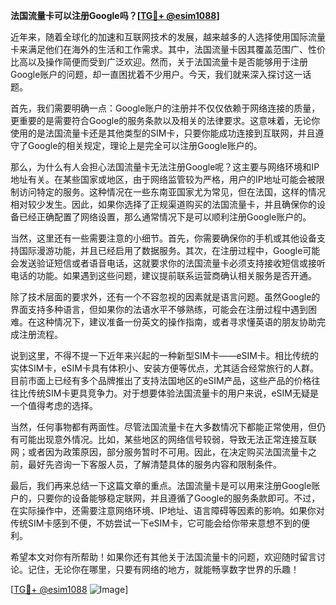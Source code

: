 **法国流量卡可以注册Google吗？[[TG💪+ @esim1088](https://t.me/s/esim1088)]**

近年来，随着全球化的加速和互联网技术的发展，越来越多的人选择使用国际流量卡来满足他们在海外的生活和工作需求。其中，法国流量卡因其覆盖范围广、性价比高以及操作简便而受到广泛欢迎。然而，关于法国流量卡是否能够用于注册Google账户的问题，却一直困扰着不少用户。今天，我们就来深入探讨这一话题。

首先，我们需要明确一点：Google账户的注册并不仅仅依赖于网络连接的质量，更重要的是需要符合Google的服务条款以及相关的法律要求。这意味着，无论你使用的是法国流量卡还是其他类型的SIM卡，只要你能成功连接到互联网，并且遵守了Google的相关规定，理论上是完全可以注册Google账户的。

那么，为什么有人会担心法国流量卡无法注册Google呢？这主要与网络环境和IP地址有关。在某些国家或地区，由于网络监管较为严格，用户的IP地址可能会被限制访问特定的服务。这种情况在一些东南亚国家尤为常见，但在法国，这样的情况相对较少发生。因此，如果你选择了正规渠道购买的法国流量卡，并且确保你的设备已经正确配置了网络设置，那么通常情况下是可以顺利注册Google账户的。

当然，这里还有一些需要注意的小细节。首先，你需要确保你的手机或其他设备支持国际漫游功能，并且已经启用了数据服务。其次，在注册过程中，Google可能会发送验证短信或者语音电话，这就要求你的法国流量卡必须支持接收短信或接听电话的功能。如果遇到这些问题，建议提前联系运营商确认相关服务是否开通。

除了技术层面的要求外，还有一个不容忽视的因素就是语言问题。虽然Google的界面支持多种语言，但如果你的法语水平不够熟练，可能会在注册过程中遇到困难。在这种情况下，建议准备一份英文的操作指南，或者寻求懂英语的朋友协助完成注册流程。

说到这里，不得不提一下近年来兴起的一种新型SIM卡——eSIM卡。相比传统的实体SIM卡，eSIM卡具有体积小、安装方便等优点，尤其适合经常旅行的人群。目前市面上已经有多个品牌推出了支持法国地区的eSIM产品，这些产品的价格往往比传统SIM卡更具竞争力。对于想要体验法国流量卡的用户来说，eSIM无疑是一个值得考虑的选择。

当然，任何事物都有两面性。尽管法国流量卡在大多数情况下都能正常使用，但仍有可能出现意外情况。比如，某些地区的网络信号较弱，导致无法正常连接互联网；或者因为政策原因，部分服务暂时不可用。因此，在决定购买法国流量卡之前，最好先咨询一下客服人员，了解清楚具体的服务内容和限制条件。

最后，我们再来总结一下这篇文章的重点。法国流量卡是可以用来注册Google账户的，只要你的设备能够稳定联网，并且遵循了Google的服务条款即可。不过，在实际操作中，还需要注意网络环境、IP地址、语言障碍等因素的影响。如果你对传统SIM卡感到不便，不妨尝试一下eSIM卡，它可能会给你带来意想不到的便利。

希望本文对你有所帮助！如果你还有其他关于法国流量卡的问题，欢迎随时留言讨论。记住，无论你在哪里，只要有网络的地方，就能畅享数字世界的乐趣！

[[TG💪+ @esim1088](https://t.me/s/esim1088) ![Image](https://i.postimg.cc/4NQfJmqS/Snipaste-2025-05-13-00-14-12.png)]